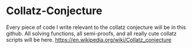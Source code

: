 # Collatz-Conjecture
 Every piece of code I write relevant to the collatz conjecture will be in this github. All solving functions, all semi-proofs, and all really cute collatz scripts will be here. https://en.wikipedia.org/wiki/Collatz_conjecture
